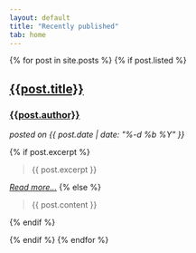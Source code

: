 ```yaml
---
layout: default
title: "Recently published"
tab: home
---
```


<div>
{% for post in site.posts %}
	{% if post.listed %}
		<div id="post-short">
			<a href="{{site.url}}{{site.baseurl}}{{post.url}}">
				<h2>{{post.title}}</h2>
			</a>
			<a href="{{site.url}}{{site.baseurl}}/poems/#{{ post.author | replace: " ", "-" }}">
				<h3>{{post.author}}</h3>
			</a>
			<i>posted on {{ post.date | date: "%-d %b %Y" }}</i>
			<p>
				{% if post.excerpt %}
					<blockquote>
						{{ post.excerpt }}
					</blockquote>
					<a href="{{site.url}}{{site.baseurl}}{{post.url}}"><i>Read more...</i></a>
				{% else %}
					<blockquote>
						{{ post.content }}
					</blockquote>
				{% endif %}
			</p>
		</div>
	{% endif %}
{% endfor %}
</div>
